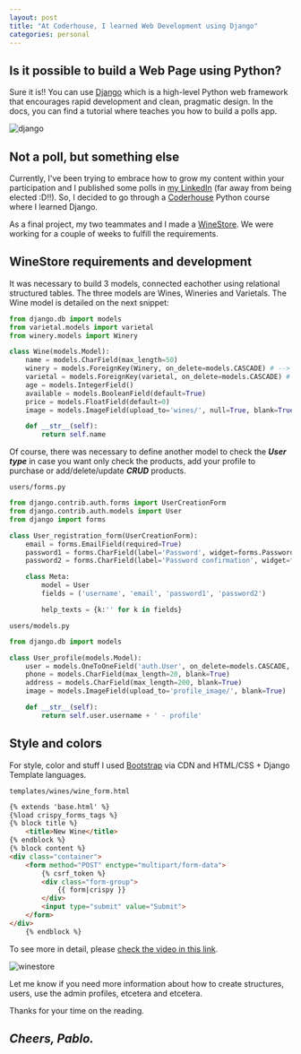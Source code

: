 ```yaml
---
layout: post
title: "At Coderhouse, I learned Web Development using Django"
categories: personal
---
```


## Is it possible to build a Web Page using Python?

Sure it is!! You can use [Django](https://www.djangoproject.com/) which is a high-level Python web framework that encourages rapid development and clean, pragmatic design. In the docs, you can find a tutorial where teaches you how to build a polls app.

![django](https://user-images.githubusercontent.com/76537245/200622274-3175b805-bab9-4c49-a7f7-64b11a0a8545.PNG)

## Not a poll, but something else

Currently, I've been trying to embrace how to grow my content within your participation and I published some polls in [my LinkedIn](https://www.linkedin.com/in/luispablosegovia) (far away from being elected :D!!). So, I decided to go through a [Coderhouse](https://www.coderhouse.com) Python course where I learned Django.

As a final project, my two teammates and I made a [WineStore](https://github.com/manuel14mds/WineStore). We were working for a couple of weeks to fulfill the requirements.

## WineStore requirements and development

It was necessary to build 3 models, connected eachother using relational structured tables. The three models are Wines, Wineries and Varietals. The Wine model is detailed on the next snippet:

``` python
from django.db import models
from varietal.models import varietal
from winery.models import Winery

class Wine(models.Model):
    name = models.CharField(max_length=50)
    winery = models.ForeignKey(Winery, on_delete=models.CASCADE) # --> on Winery table
    varietal = models.ForeignKey(varietal, on_delete=models.CASCADE) # --> on varietal table
    age = models.IntegerField()
    available = models.BooleanField(default=True) 
    price = models.FloatField(default=0)
    image = models.ImageField(upload_to='wines/', null=True, blank=True)

    def __str__(self):
        return self.name
```

Of course, there was necessary to define another model to check the *__User type__* in case you want only check the products, add your profile to purchase or add/delete/update *__CRUD__* products.

`users/forms.py`
```python
from django.contrib.auth.forms import UserCreationForm
from django.contrib.auth.models import User
from django import forms

class User_registration_form(UserCreationForm):
    email = forms.EmailField(required=True)
    password1 = forms.CharField(label='Password', widget=forms.PasswordInput)
    password2 = forms.CharField(label='Password confirmation', widget=forms.PasswordInput)

    class Meta:
        model = User
        fields = ('username', 'email', 'password1', 'password2')

        help_texts = {k:'' for k in fields}
```

`users/models.py`
``` python
from django.db import models

class User_profile(models.Model):
    user = models.OneToOneField('auth.User', on_delete=models.CASCADE, related_name='profile')
    phone = models.CharField(max_length=20, blank=True)
    address = models.CharField(max_length=200, blank=True)
    image = models.ImageField(upload_to='profile_image/', blank=True)

    def __str__(self):
        return self.user.username + ' - profile'
```

## Style and colors

For style, color and stuff I used [Bootstrap](https://getbootstrap.com/) via CDN and HTML/CSS + Django Template languages.

`templates/wines/wine_form.html`
``` html
{% extends 'base.html' %}
{%load crispy_forms_tags %}
{% block title %}
    <title>New Wine</title>
{% endblock %}
{% block content %}
<div class="container">
    <form method="POST" enctype="multipart/form-data">
        {% csrf_token %}
        <div class="form-group">
            {{ form|crispy }}
        </div>
        <input type="submit" value="Submit">
    </form>
</div>
    {% endblock %}
```

To see more in detail, please [check the video in this link](https://www.youtube.com/watch?v=2-M1FfZu5y8).

![winestore](https://user-images.githubusercontent.com/76537245/200628771-85c6a36d-d892-400e-91d2-79372382528f.PNG)

Let me know if you need more information about how to create structures, users, use the admin profiles, etcetera and etcetera.

Thanks for your time on the reading.
## *__Cheers, Pablo.__*

